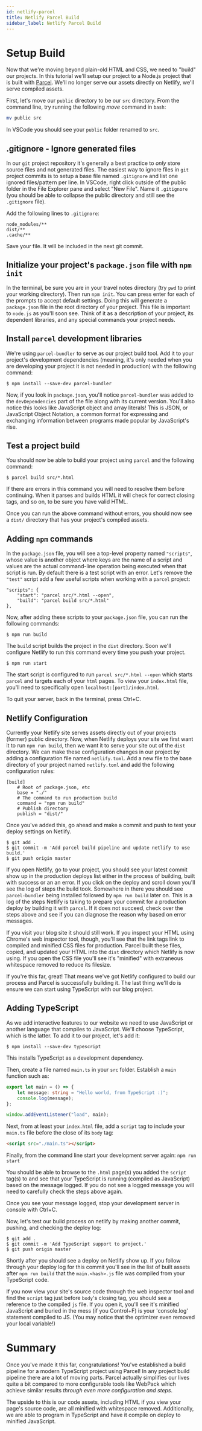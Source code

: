 ```yaml
---
id: netlify-parcel 
title: Netlify Parcel Build
sidebar_label: Netlify Parcel Build
---
```


# Setup Build

Now that we're moving beyond plain-old HTML and CSS, we need to "build" our projects. In this tutorial we'll setup our project to a Node.js project that is built with [Parcel]. We'll no longer serve our assets directly on Netlify, we'll serve compiled assets.

[Parcel]: https://parceljs.org/

First, let's move our `public` directory to be our `src` directory. From the command line, try running the following _move_ command in `bash`:

~~~bash
mv public src
~~~

In VSCode you should see your `public` folder renamed to `src`.

## .gitignore - Ignore generated files

In our `git` project repository it's generally a best practice to _only_ store source files and not generated files. The easiest way to ignore files in `git` project commits is to setup a base file named `.gitignore` and list one ignored files/pattern per line. In VSCode, right click outside of the public folder in the File Explorer pane and select "New File". Name it `.gitignore` (you should be able to collapse the public directory and still see the `.gitignore` file).

Add the following lines to `.gitignore`:

~~~
node_modules/**
dist/**
.cache/**
~~~

Save your file. It will be included in the next git commit.

## Initialize your project's `package.json` file with `npm init`

In the terminal, be sure you are in your travel notes directory (try `pwd` to print your working directory). Then run `npm init`. You can press enter for each of the prompts to accept default settings. Doing this will generate a `package.json` file in the root directory of your project. This file is important to `node.js` as you'll soon see. Think of it as a description of your project, its dependent libraries, and any special commands your project needs.

## Install `parcel` development libraries

We're using `parcel-bundler` to serve as our project build tool. Add it to your project's development dependencies (meaning, it's only needed when you are developing your project it is not needed in production) with the following command:

~~~
$ npm install --save-dev parcel-bundler
~~~

Now, if you look in `package.json`, you'll notice `parcel-bundler` was added to the `devDependencies` part of the file along with its current version. You'll also notice this looks like JavaScript object and array literals! This is JSON, or JavaScript Object Notation, a common format for expressing and exchanging information between programs made popular by JavaScript's rise.

## Test a project build

You should now be able to build your project using `parcel` and the following command:

~~~
$ parcel build src/*.html
~~~

If there are errors in this command you will need to resolve them before continuing. When it parses and builds HTML it will check for correct closing tags, and so on, to be sure you have valid HTML.

Once you can run the above command without errors, you should now see a `dist/` directory that has your project's compiled assets.

## Adding `npm` commands

In the `package.json` file, you will see a top-level property named `"scripts"`, whose value is another object where keys are the name of a script and values are the actual command-line operation being executed when that script is run. By default there is a test script with an error. Let's remove the `"test"` script add a few useful scripts when working with a `parcel` project:

~~~
"scripts": {
    "start": "parcel src/*.html --open",
    "build": "parcel build src/*.html"
},
~~~

Now, after adding these scripts to your `package.json` file, you can run the following commands:

~~~
$ npm run build
~~~

The `build` script builds the project in the `dist` directory. Soon we'll configure Netlify to run this command every time you push your project.

~~~
$ npm run start
~~~

The start script is configured to run `parcel src/*.html --open` which starts `parcel` and targets each of your `html` pages. To view your `index.html` file, you'll need to specifically open `localhost:[port]/index.html`.

To quit your server, back in the terminal, press Ctrl+C.

## Netlify Configuration

Currently your Netlify site serves assets directly out of your projects (former) public directory. Now, when Netlify deploys your site we first want it to run `npm run build`, then we want it to serve your site out of the `dist` directory. We can make these configuration changes in our project by adding a configuration file named `netlify.toml`. Add a new file to the base directory of your project named `netlify.toml` and add the following configuration rules:

~~~
[build]
    # Root of package.json, etc
    base = "./"
    # The command to run production build
    command = "npm run build"
    # Publish directory
    publish = "dist/"
~~~

Once you've added this, go ahead and make a commit and push to test your deploy settings on Netlify.

~~~
$ git add .
$ git commit -m 'Add parcel build pipeline and update netlify to use build.'
$ git push origin master
~~~

If you open Netlify, go to your project, you should see your latest commit show up in the production deploys list either in the process of building, built with success or an an error. If you click on the deploy and scroll down you'll see the log of steps the build took. Somewhere in there you should see `parcel-bundler` being installed followed by `npm run build` later on. This is a log of the steps Netlify is taking to prepare your commit for a production deploy by building it with `parcel`. If it does not succeed, check over the steps above and see if you can diagnose the reason why based on error messages.

If you visit your blog site it should still work. If you inspect your HTML using Chrome's web inspector tool, though, you'll see that the link tags link to compiled and minified CSS files for production. Parcel built these files, copied, and updated your HTML into the `dist` directory which Netlify is now using. If you open the CSS file you'll see it's "minified" with extraneous whitespace removed to reduce its filesize.

If you're this far, great! That means we've got Netlify configured to build our process and Parcel is successfully building it. The last thing we'll do is ensure we can start using TypeScript with our blog project.

## Adding TypeScript

As we add interactive features to our website we need to use JavaScript or another language that compiles to JavaScript. We'll choose TypeScript, which is the latter. To add it to our project, let's add it:

~~~
$ npm install --save-dev typescript
~~~

This installs TypeScript as a development dependency.

Then, create a file named `main.ts` in your `src` folder. Establish a `main` function such as:

~~~typescript
export let main = () => {
    let message: string = "Hello world, from TypeScript :)";
    console.log(message);
};

window.addEventListener("load", main);
~~~

Next, from at least your `index.html` file, add a `script` tag to include your `main.ts` file before the close of its `body` tag:

~~~html
<script src="./main.ts"></script>
~~~

Finally, from the command line start your development server again: `npm run start`

You should be able to browse to the `.html` page(s) you added the `script` tag(s) to and see that your TypeScript is running (compiled as JavaScript) based on the message logged. If you do not see a logged message you will need to carefully check the steps above again.

Once you see your message logged, stop your development server in console with Ctrl+C.

Now, let's test our build process on netlify by making another commit, pushing, and checking the deploy log:

~~~
$ git add .
$ git commit -m 'Add TypeScript support to project.'
$ git push origin master
~~~

Shortly after you should see a deploy on Netlify show up. If you follow through your deploy log for this commit you'll see in the list of built assets after `npm run build` that the `main.<hash>.js` file was compiled from your TypeScript code.

If you now view your site's source code through the web inspector tool and find the `script` tag just before `body`'s closing tag, you should see a reference to the compiled `js` file. If you open it, you'll see it's minified JavaScript and buried in the mess (if you Control+F) is your 'console.log' statement compiled to JS. (You may notice that the optimizer even removed your local variable!)

# Summary

Once you've made it this far, congratulations! You've established a build pipeline for a modern TypeScript project using Parcel! In any project build pipeline there are a lot of moving parts. Parcel actually simplifies our lives quite a bit compared to more configurable tools like WebPack which achieve similar results _through even more configuration and steps_.

The upside to this is our code assets, including HTML if you view your page's source code, are all minified with whitespace removed. Additionally, we are able to program in TypeScript and have it compile on deploy to minified JavaScript.